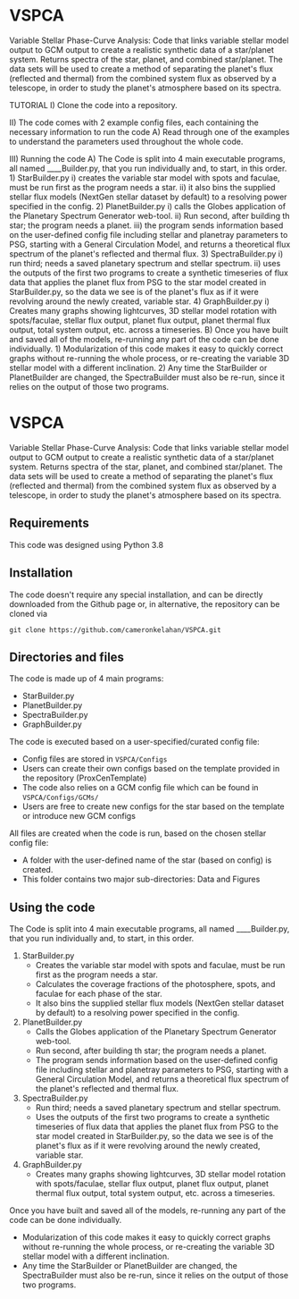 # VSPCA
Variable Stellar Phase-Curve Analysis: Code that links variable stellar model output to GCM output to create a realistic synthetic data of a star/planet system. Returns spectra of the star, planet, and combined star/planet. The data sets will be used to create a method of separating the planet's flux (reflected and thermal) from the combined system flux as observed by a telescope, in order to study the planet's atmosphere based on its spectra.

TUTORIAL
  I) Clone the code into a repository.

 II) The code comes with 2 example config files, each containing the necessary information to run the code
    A) Read through one of the examples to understand the parameters used throughout the whole code.

III) Running the code
    A) The Code is split into 4 main executable programs, all named ____Builder.py, that you run individually and, to start, in 
       this order.
        1) StarBuilder.py
            i) creates the variable star model with spots and faculae, must be run first as the program needs a star.
           ii) it also bins the supplied stellar flux models (NextGen stellar dataset by default) to a resolving power specified 
               in the config.
        2) PlanetBuilder.py
            i) calls the Globes application of the Planetary Spectrum Generator web-tool.
           ii) Run second, after building th star; the program needs a planet.
          iii) the program sends information based on the user-defined config file including stellar and planetray parameters to 
               PSG, starting with a General Circulation Model, and returns a theoretical flux spectrum of the planet's reflected and thermal flux.
        3) SpectraBuilder.py
            i) run third; needs a saved planetary spectrum and stellar spectrum.
           ii) uses the outputs of the first two programs to create a synthetic timeseries of flux data that applies the planet 
               flux from PSG to the star model created in StarBuilder.py, so the data we see is of the planet's flux as if it were revolving around the newly created, variable star.
        4) GraphBuilder.py
            i) Creates many graphs showing lightcurves, 3D stellar model rotation with spots/faculae, stellar flux output, planet 
               flux output, planet thermal flux output, total system output, etc. across a timeseries.
    B) Once you have built and saved all of the models, re-running any part of the code can be done individually.
        1) Modularization of this code makes it easy to quickly correct graphs without re-running the whole process, or 
           re-creating the variable 3D stellar model with a different inclination.
        2) Any time the StarBuilder or PlanetBuilder are changed, the SpectraBuilder must also be re-run, since it relies on the 
           output of those two programs.

# VSPCA

Variable Stellar Phase-Curve Analysis: Code that links variable stellar model output to GCM output to create a realistic synthetic data of a star/planet system. Returns spectra of the star, planet, and combined star/planet. The data sets will be used to create a method of separating the planet's flux (reflected and thermal) from the combined system flux as observed by a telescope, in order to study the planet's atmosphere based on its spectra.


## Requirements

This code was designed using Python 3.8

## Installation

The code doesn't require any special installation, and can be directly downloaded from the Github page or, in alternative, the repository can be cloned via

    git clone https://github.com/cameronkelahan/VSPCA.git

    
## Directories and files

The code is made up of 4 main programs:
* StarBuilder.py
* PlanetBuilder.py
* SpectraBuilder.py
* GraphBuilder.py

The code is executed based on a user-specified/curated config file:
* Config files are stored in `VSPCA/Configs`
* Users can create their own configs based on the template provided in the repository (ProxCenTemplate)
* The code also relies on a GCM config file which can be found in `VSPCA/Configs/GCMs/`
* Users are free to create new configs for the star based on the template or introduce new GCM configs

All files are created when the code is run, based on the chosen stellar config file:
* A folder with the user-defined name of the star (based on config) is created.
* This folder contains two major sub-directories: Data and Figures


## Using the code

The Code is split into 4 main executable programs, all named ____Builder.py, that you run individually and, to start, in this order.

1. StarBuilder.py
   - Creates the variable star model with spots and faculae, must be run first as the program needs a star.
   - Calculates the coverage fractions of the photosphere, spots, and faculae for each phase of the star.
   - It also bins the supplied stellar flux models (NextGen stellar dataset by default) to a resolving power specified in the config.
2. PlanetBuilder.py
   - Calls the Globes application of the Planetary Spectrum Generator web-tool.
   - Run second, after building th star; the program needs a planet.
   - The program sends information based on the user-defined config file including stellar and planetray parameters to PSG, starting with a General Circulation Model, and returns a theoretical flux spectrum of the planet's reflected and thermal flux.
3. SpectraBuilder.py
   - Run third; needs a saved planetary spectrum and stellar spectrum.
   - Uses the outputs of the first two programs to create a synthetic timeseries of flux data that applies the planet flux from PSG to the star model created in StarBuilder.py, so the data we see is of the planet's flux as if it were revolving around the newly created, variable star.
4. GraphBuilder.py
   - Creates many graphs showing lightcurves, 3D stellar model rotation with spots/faculae, stellar flux output, planet flux output, planet thermal flux output, total system output, etc. across a timeseries.

Once you have built and saved all of the models, re-running any part of the code can be done individually.
* Modularization of this code makes it easy to quickly correct graphs without re-running the whole process, or re-creating the variable 3D stellar model with a different inclination.
* Any time the StarBuilder or PlanetBuilder are changed, the SpectraBuilder must also be re-run, since it relies on the output of those two programs.



<!-- ## Output files

The code writes the current output of the simulations on two file saved in the `$MAIN/output` directory. The `$MAIN/output/Hydro_ioniz.txt` file stores the hydrodynamical variables, which are saved in column vectors in the following order:
1. radial distance (in unit of the planetary radius)
2. mass density (in unit of the proton mass)
3. velocity (in unit of the scale velocity - see [[1]](#1))
4. pressure (in CGS units)
5. Temperature (in Kelvin)
6. Radiative heating rate (in CGS units)
7. Radiative cooling rate (in CGS units)
8. Heating efficiency (adimensional)


The ionization profiles are saved in the `$MAIN/output/Ion_species.txt` file. The columns of the file correspond to the number densities of HI, HII, HeI, HeII, HeIII in <img src="https://render.githubusercontent.com/render/math?math=\text{cm}^{-3}">.

The post-processed profile are written on the `$MAIN/output/Hydro_ioniz_adv.txt` and `$MAIN/output/Ion_species_adv.txt` files. The data are formatted as the `$MAIN/output/Hydro_ioniz.txt` and `$MAIN/output/Ion_species.txt` files.

If the `Load IC` flag is active in the input window, the code automatically chooses the last saved `$MAIN/output/Hydro_ioniz.txt` and `$MAIN/output/Ion_species.txt`files in the `$MAIN/output` directory and copies them onto two new files named, by default,`$MAIN/output/Hydro_ioniz_IC.txt` and `$MAIN/output/Ion_species_IC.txt`, which are loaded by the code. For the writing/reading formats consult the `$MAIN/src/modules/file_IO/load_IC.f90` and `$MAIN/src/modules/file_IO/write_output.f90` files.

## Plotting results

The `$MAIN/ATES_plots.py` file can be used to plot the current status of the simulation or to follow the evolution of the profiles with a live animation. The script can be executed with the following syntax:

    python3 $MAIN/ATES_plots.py --live n
    
The `--live n` arguments are optional, and can therefore be omitted. If so, the content of the current `$MAIN/output/Hydro_ioniz.txt` and `$MAIN/output/Ion_species.txt` is plotted. If only the `--live` flag is used, the figure is updated by default every 4 seconds with the content of the current output files (which ATES, by defaults, overwrites every 1000th temporal iteration). To set the time update interval, specify the `n` argument with the desired number of seconds between the updates. Finally, a second figure with the post-processed profiles is created if the corresponding files (`$MAIN/output/Hydro_ioniz_adv.txt`and `$MAIN/output/Ion_species_adv.txt`) are found in the `$MAIN/output` directory.


## References
<a id="1">[1]</a> 
Caldiroli, A., Haardt, F., Gallo, E., Spinelli, R., Malsky, I., Rauscher, E., 2021, "Irradiation-driven escape of primordial planetary atmospheres I. The ATES photoionization hydrodynamics code", arXiv:2106.10294
 -->

